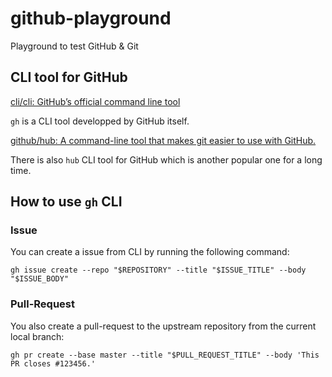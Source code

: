 # github-playground
Playground to test GitHub &amp; Git

## CLI tool for GitHub

[cli/cli: GitHub’s official command line tool](https://github.com/cli/cli)

`gh` is a CLI tool developped by GitHub itself.

[github/hub: A command-line tool that makes git easier to use with GitHub.](https://github.com/github/hub)

There is also `hub` CLI tool for GitHub which is another popular one for a long time.

## How to use `gh` CLI

### Issue

You can create a issue from CLI by running the following command:

```shell
gh issue create --repo "$REPOSITORY" --title "$ISSUE_TITLE" --body "$ISSUE_BODY"
```

### Pull-Request

You also create a pull-request to the upstream repository from the current local branch:

```shell
gh pr create --base master --title "$PULL_REQUEST_TITLE" --body 'This PR closes #123456.'
```
